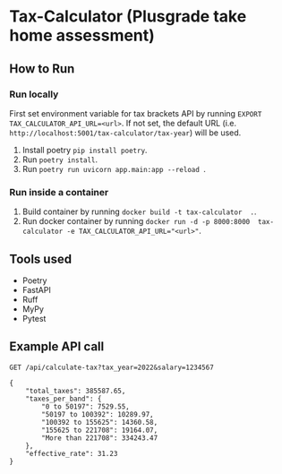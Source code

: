 # Tax-Calculator (Plusgrade take home assessment)

## How to Run

### Run locally

First set environment variable for tax brackets API by running `EXPORT TAX_CALCULATOR_API_URL=<url>`. If not set, the default URL (i.e. `http://localhost:5001/tax-calculator/tax-year`) will be used.

1. Install poetry `pip install poetry`.
2. Run `poetry install`.
3. Run `poetry run uvicorn app.main:app --reload `.

### Run inside a container

1. Build container by running `docker build -t tax-calculator  .`.
2. Run docker container by running `docker run -d -p 8000:8000  tax-calculator -e TAX_CALCULATOR_API_URL="<url>"`.

## Tools used

- Poetry
- FastAPI
- Ruff
- MyPy
- Pytest

## Example API call

`GET /api/calculate-tax?tax_year=2022&salary=1234567`

```
{
    "total_taxes": 385587.65,
    "taxes_per_band": {
        "0 to 50197": 7529.55,
        "50197 to 100392": 10289.97,
        "100392 to 155625": 14360.58,
        "155625 to 221708": 19164.07,
        "More than 221708": 334243.47
    },
    "effective_rate": 31.23
}
```
